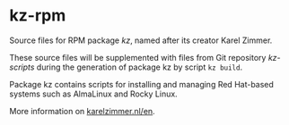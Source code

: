 <!--
###############################################################################
# SPDX-FileComment: Readme for repository kz-rpm
#
# SPDX-FileCopyrightText: Karel Zimmer <info@karelzimmer.nl>
# SPDX-License-Identifier: CC0-1.0
###############################################################################
-->

# kz-rpm

Source files for RPM package *kz*, named after its creator Karel Zimmer.

These source files will be supplemented with files from Git repository
*kz-scripts* during the generation of package kz by script `kz build`.

Package kz contains scripts for installing and managing Red Hat-based systems
such as AlmaLinux and Rocky Linux.

More information on [karelzimmer.nl/en](https://karelzimmer.nl/en).
